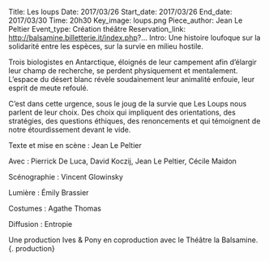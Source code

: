 Title: Les loups
Date: 2017/03/26
Start_date: 2017/03/26
End_date: 2017/03/30
Time: 20h30
Key_image: loups.png
Piece_author: Jean Le Peltier
Event_type: Création théâtre
Reservation_link: http://balsamine.billetterie.it/index.php?...
Intro: Une histoire loufoque sur la solidarité entre les espèces, sur la survie en milieu hostile.


Trois biologistes en Antarctique, éloignés de leur campement afin d’élargir leur champ de recherche, se perdent physiquement et mentalement. L’espace du désert blanc révèle soudainement leur animalité enfouie, leur esprit de meute refoulé.

C’est dans cette urgence, sous le joug de la survie que Les Loups nous parlent de leur choix. Des choix qui impliquent des orientations, des stratégies, des questions éthiques, des renoncements et qui témoignent de notre étourdissement devant le vide.


Texte et mise en scène
:   Jean Le Peltier

Avec
:   Pierrick De Luca, David Koczij, Jean Le Peltier, Cécile Maidon

Scénographie
:   Vincent Glowinsky

Lumière
:   Émily Brassier

Costumes
:   Agathe Thomas

Diffusion
:   Entropie

Une production Ives & Pony en coproduction avec le Théâtre la Balsamine.
{. production}
